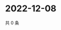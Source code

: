 # 2022-12-08

共 0 条

<!-- BEGIN WEIBO -->
<!-- 最后更新时间 Thu Dec 08 2022 15:00:36 GMT+0800 (China Standard Time) -->

<!-- END WEIBO -->
